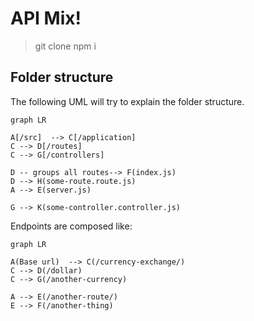 # API Mix!

> git clone 
> npm i

## Folder structure

The following UML will try to explain the folder structure.

```mermaid
graph LR

A[/src]  --> C[/application]
C --> D[/routes]
C --> G[/controllers]

D -- groups all routes--> F(index.js)
D --> H(some-route.route.js)
A --> E(server.js) 

G --> K(some-controller.controller.js)

```
Endpoints are composed like:

```mermaid
graph LR

A(Base url)  --> C(/currency-exchange/)
C --> D(/dollar)
C --> G(/another-currency)

A --> E(/another-route/)
E --> F(/another-thing)

```